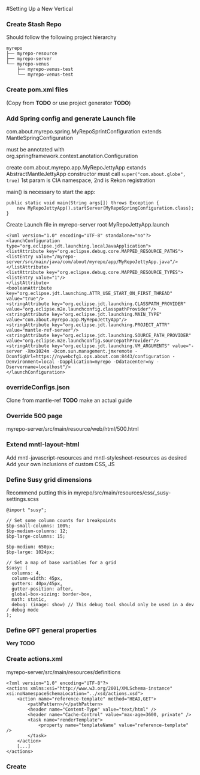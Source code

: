 #Setting Up a New Vertical

### Create Stash Repo
Should follow the following project hierarchy
	
	myrepo
	├── myrepo-resource
	├── myrepo-server
	└── myrepo-venus
		├── myrepo-venus-test
		└── myrepo-venus-test

### Create pom.xml files
(Copy from **TODO** or use project generator **TODO**)

### Add Spring config and generate Launch file
com.about.myrepo.spring.MyRepoSprintConfiguration extends MantleSpringConfiguration

must be annotated with org.springframework.context.anotation.Configuration

create com.about.myrepo.app.MyRepoJettyApp extands AbstractMantleJettyApp
constructor must call `super("com.about.globe", true)`
1st param is CIA namespace, 2nd is Rekon registration

main() is necessary to start the app:
```
public static void main(String args[]) throws Exception {
	new MyRepoJettyApp().startServer(MyRepoSpringConfiguration.class);
}
```

Create Launch file in myrepo-server root MyRepoJettyApp.launch
```
<?xml version="1.0" encoding="UTF-8" standalone="no"?>
<launchConfiguration type="org.eclipse.jdt.launching.localJavaApplication">
<listAttribute key="org.eclipse.debug.core.MAPPED_RESOURCE_PATHS">
<listEntry value="/myrepo-server/src/main/java/com/about/myrepo/app/MyRepoJettyApp.java"/>
</listAttribute>
<listAttribute key="org.eclipse.debug.core.MAPPED_RESOURCE_TYPES">
<listEntry value="1"/>
</listAttribute>
<booleanAttribute key="org.eclipse.jdt.launching.ATTR_USE_START_ON_FIRST_THREAD" value="true"/>
<stringAttribute key="org.eclipse.jdt.launching.CLASSPATH_PROVIDER" value="org.eclipse.m2e.launchconfig.classpathProvider"/>
<stringAttribute key="org.eclipse.jdt.launching.MAIN_TYPE" value="com.about.myrepo.app.MyRepoJettyApp"/>
<stringAttribute key="org.eclipse.jdt.launching.PROJECT_ATTR" value="mantle-ref-server"/>
<stringAttribute key="org.eclipse.jdt.launching.SOURCE_PATH_PROVIDER" value="org.eclipse.m2e.launchconfig.sourcepathProvider"/>
<stringAttribute key="org.eclipse.jdt.launching.VM_ARGUMENTS" value="-server -Xmx1024m -Dcom.sun.management.jmxremote -DconfigUrl=https://nywebcfg1.ops.about.com:8443/configuration -Denvironment=local -Dapplication=myrepo -Ddatacenter=ny -Dservername=localhost"/>
</launchConfiguration>
```

### overrideConfigs.json
Clone from mantle-ref
**TODO** make an actual guide

### Override 500 page
myrepo-server/src/main/resource/web/html/500.html

### Extend mntl-layout-html
Add mntl-javascript-resources and mntl-stylesheet-resources as desired
Add your own inclusions of custom CSS, JS

### Define Susy grid dimensions
Recommend putting this in myrepo/src/main/resources/css/_susy-settings.scss

```
@import "susy";

// Set some column counts for breakpoints
$bp-small-columns: 100%;
$bp-medium-columns: 12;
$bp-large-columns: 15;

$bp-medium: 650px;
$bp-large: 1024px;

// Set a map of base variables for a grid
$susy: (
  columns: 4,
  column-width: 45px,
  gutters: 40px/45px,
  gutter-position: after,
  global-box-sizing: border-box,
  math: static,
  debug: (image: show) // This debug tool should only be used in a dev / debug mode
);
```

### Define GPT general properties
**Very TODO**

### Create actions.xml
myrepo-server/src/main/resources/definitions
```
<?xml version="1.0" encoding="UTF-8"?>
<actions xmlns:xsi="http://www.w3.org/2001/XMLSchema-instance" xsi:noNamespaceSchemaLocation="../xsd/actions.xsd">
	<action name="reference-template" method="HEAD,GET">
		<pathPattern>/</pathPattern>
		<header name="Content-Type" value="text/html" />
		<header name="Cache-Control" value="max-age=3600, private" />
		<task name="renderTemplate">
			<property name="templateName" value="reference-template" />
		</task>
	</action>
	[...]
</actions>
```

### Create 



